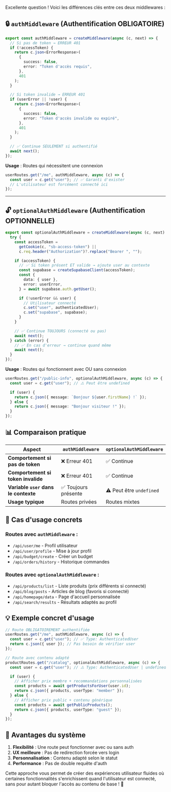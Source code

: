 Excellente question ! Voici les différences clés entre ces deux middlewares :

## 🔒 `authMiddleware` (Authentification OBLIGATOIRE)

```typescript
export const authMiddleware = createMiddleware(async (c, next) => {
  // Si pas de token → ERREUR 401
  if (!accessToken) {
    return c.json<ErrorResponse>(
      {
        success: false,
        error: "Token d'accès requis",
      },
      401
    );
  }

  // Si token invalide → ERREUR 401
  if (userError || !user) {
    return c.json<ErrorResponse>(
      {
        success: false,
        error: "Token d'accès invalide ou expiré",
      },
      401
    );
  }

  // ✅ Continue SEULEMENT si authentifié
  await next();
});
```

**Usage** : Routes qui nécessitent une connexion

```typescript
userRoutes.get("/me", authMiddleware, async (c) => {
  const user = c.get("user"); // ✅ Garanti d'exister
  // L'utilisateur est forcément connecté ici
});
```

---

## 🔓 `optionalAuthMiddleware` (Authentification OPTIONNELLE)

```typescript
export const optionalAuthMiddleware = createMiddleware(async (c, next) => {
  try {
    const accessToken =
      getCookie(c, "sb-access-token") ||
      c.req.header("Authorization")?.replace("Bearer ", "");

    if (accessToken) {
      // ✅ Si token présent ET valide → ajoute user au contexte
      const supabase = createSupabaseClient(accessToken);
      const {
        data: { user },
        error: userError,
      } = await supabase.auth.getUser();

      if (!userError && user) {
        // Utilisateur connecté
        c.set("user", authenticatedUser);
        c.set("supabase", supabase);
      }
    }

    // ✅ Continue TOUJOURS (connecté ou pas)
    await next();
  } catch (error) {
    // ✅ En cas d'erreur → continue quand même
    await next();
  }
});
```

**Usage** : Routes qui fonctionnent avec OU sans connexion

```typescript
userRoutes.get("/public-info", optionalAuthMiddleware, async (c) => {
  const user = c.get("user"); // ⚠️ Peut être undefined

  if (user) {
    return c.json({ message: `Bonjour ${user.firstName} !` });
  } else {
    return c.json({ message: "Bonjour visiteur !" });
  }
});
```

## 📊 Comparaison pratique

| Aspect                               | `authMiddleware`     | `optionalAuthMiddleware` |
| ------------------------------------ | -------------------- | ------------------------ |
| **Comportement si pas de token**     | ❌ Erreur 401        | ✅ Continue              |
| **Comportement si token invalide**   | ❌ Erreur 401        | ✅ Continue              |
| **Variable `user` dans le contexte** | ✅ Toujours présente | ⚠️ Peut être `undefined` |
| **Usage typique**                    | Routes privées       | Routes mixtes            |

## 🎯 Cas d'usage concrets

### Routes avec `authMiddleware` :

- `/api/user/me` - Profil utilisateur
- `/api/user/profile` - Mise à jour profil
- `/api/budget/create` - Créer un budget
- `/api/orders/history` - Historique commandes

### Routes avec `optionalAuthMiddleware` :

- `/api/products/list` - Liste produits (prix différents si connecté)
- `/api/blog/posts` - Articles de blog (favoris si connecté)
- `/api/homepage/data` - Page d'accueil personnalisée
- `/api/search/results` - Résultats adaptés au profil

## 💡 Exemple concret d'usage

```typescript
// Route OBLIGATOIREMENT authentifiée
userRoutes.get("/me", authMiddleware, async (c) => {
  const user = c.get("user"); // ✅ Type: AuthenticatedUser
  return c.json({ user }); // Pas besoin de vérifier user
});

// Route avec contenu adapté
productRoutes.get("/catalog", optionalAuthMiddleware, async (c) => {
  const user = c.get("user"); // ⚠️ Type: AuthenticatedUser | undefined

  if (user) {
    // Afficher prix membre + recommandations personnalisées
    const products = await getProductsForUser(user.id);
    return c.json({ products, userType: "member" });
  } else {
    // Afficher prix public + contenu générique
    const products = await getPublicProducts();
    return c.json({ products, userType: "guest" });
  }
});
```

## 🚀 Avantages du système

1. **Flexibilité** : Une route peut fonctionner avec ou sans auth
2. **UX meilleure** : Pas de redirection forcée vers login
3. **Personnalisation** : Contenu adapté selon le statut
4. **Performance** : Pas de double requête d'auth

Cette approche vous permet de créer des expériences utilisateur fluides où certaines fonctionnalités s'enrichissent quand l'utilisateur est connecté, sans pour autant bloquer l'accès au contenu de base ! 🎉

